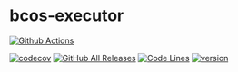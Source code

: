 # bcos-executor

[![Github Actions](https://github.com/FISCO-BCOS/bcos-executor/workflows/bcos-executor%20GitHub%20Actions/badge.svg)](https://travis-ci.org/FISCO-BCOS/bcos-executor)

[![codecov](https://codecov.io/gh/FISCO-BCOS/bcos-executor/branch/dev/graph/badge.svg)](https://codecov.io/gh/FISCO-BCOS/bcos-executor)
[![GitHub All Releases](https://img.shields.io/github/downloads/FISCO-BCOS/bcos-executor/total.svg)](https://github.com/FISCO-BCOS/bcos-executor)
[![Code Lines](https://tokei.rs/b1/github/FISCO-BCOS/bcos-executor?category=code)](https://github.com/FISCO-BCOS/bcos-executor)
[![version](https://img.shields.io/github/tag/FISCO-BCOS/bcos-executor.svg)](https://github.com/FISCO-BCOS/bcos-executor/releases/latest)

